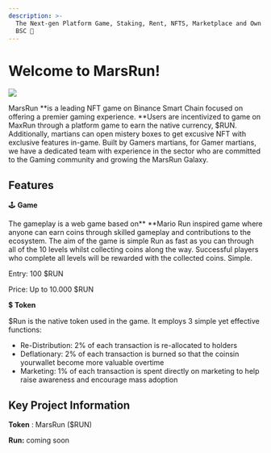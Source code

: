 ```yaml
---
description: >-
  The Next-gen Platform Game, Staking, Rent, NFTS, Marketplace and Own Token on
  BSC 🚀
---
```


# Welcome to MarsRun!

![](<.gitbook/assets/space-g3a7b82fa1\_1920 (2).jpg>)

MarsRun **is a leading NFT game on Binance Smart Chain focused on offering a premier gaming experience. **Users are incentivized to game on MaxRun through a platform game to earn the native currency, $RUN. Additionally, martians can open mistery boxes to get excusive NFT with exclusive features in-game. Built by Gamers martians, for Gamer martians, we have a dedicated team with experience in the sector who are committed to the Gaming community and growing the MarsRun Galaxy.

## Features

🕹️ **Game**

The gameplay is a web game based on** **Mario Run inspired game where anyone can earn coins through skilled gameplay and contributions to the ecosystem. The aim of the game is simple Run as fast as you can through all of the 10 levels whilst collecting coins along the way. Successful players who complete all levels will be rewarded with the collected coins. Simple.

Entry: 100 $RUN

Price: Up to 10.000 $RUN

​💲 **Token**

$Run is the native token used in the game. It employs 3 simple yet effective functions:

* Re-Distribution: 2% of each transaction is re-allocated to holders
* Deflationary: 2% of each transaction is burned so that the coinsin yourwallet become more valuable overtime
* Marketing: 1% of each transaction is spent directly on marketing to help raise awareness and encourage mass adoption





## **Key Project Information**

**Token** : MarsRun ($RUN)

**Run:** coming soon
